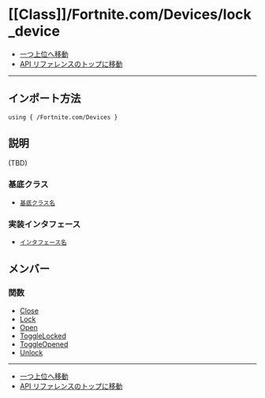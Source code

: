 # [[Class]]/Fortnite.com/Devices/lock_device

- [一つ上位へ移動](../main.md)
- [API リファレンスのトップに移動](../../../main.md)

---

## インポート方法

```verse
using { /Fortnite.com/Devices }
```

## 説明

(TBD)

### 基底クラス

- [`基底クラス名`]()

### 実装インタフェース

- [`インタフェース名`]()

## メンバー

### 関数

- [Close](./F_Close/main.md)
- [Lock](./F_Lock/main.md)
- [Open](./F_Open/main.md)
- [ToggleLocked](./F_ToggleLocked/main.md)
- [ToggleOpened](./F_ToggleOpened/main.md)
- [Unlock](./F_Unlock/main.md)

---

- [一つ上位へ移動](../main.md)
- [API リファレンスのトップに移動](../../../main.md)
